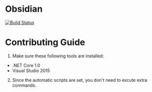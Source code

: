 # Obsidian
[![Build Status](https://travis-ci.org/ZA-PT/Obsidian.svg?branch=master)](https://travis-ci.org/ZA-PT/Obsidian)

# Contributing Guide
1. Make sure these following tools are installed:
  - .NET Core 1.0
  - Visual Studio 2015
2. Since the automatic scripts are set, you don't need to excute extra commands.
